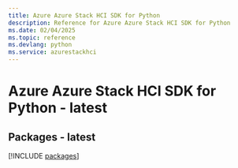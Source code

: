 ```yaml
---
title: Azure Azure Stack HCI SDK for Python
description: Reference for Azure Azure Stack HCI SDK for Python
ms.date: 02/04/2025
ms.topic: reference
ms.devlang: python
ms.service: azurestackhci
---
```

# Azure Azure Stack HCI SDK for Python - latest
## Packages - latest
[!INCLUDE [packages](azure-stack-hci-index.md)]